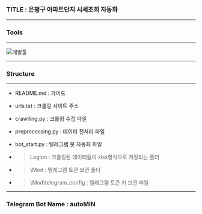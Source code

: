 
### TITLE : 은평구 아파트단지 시세조회 자동화
***
### Tools
***
![개발툴](https://user-images.githubusercontent.com/111418728/191774218-c5e6419d-28da-48d2-8d29-a6f176a16a87.jpg)
***
### Structure
---
*  README.md   : 가이드
*  urls.txt    : 크롤링 사이트 주소
*  crawlling.py : 크롤링 수집 파일
*  preprocessing.py  : 데이터 전처리 파일
*  bot_start.py : 텔레그램 봇 자동화 파일

* >Legion : 크롤링된 데이터들이 xlsx형식으로 저장되는 폴더
* >\Mod : 텔레그램 토큰 보관 폴더
* >\Mod\telegram_config : 텔레그램 토큰 키 보관 파일 
***
### Telegram Bot Name : autoMIN
